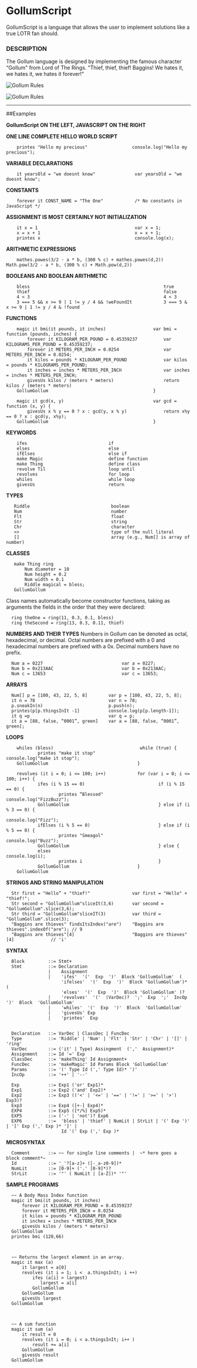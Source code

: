 ﻿# GollumScript

GollumScript is a language that allows the user to implement solutions like a true LOTR fan should.
### DESCRIPTION
The Gollum language is designed by implementing the famous character “Gollum" from Lord of The Rings.  "Thief, thief, thief! Baggins! We hates it, we hates it, we hates it forever!”  


![Gollum Rules](http://my.cs.lmu.edu/~aalzaid1/gollum/talklikegollum.png "Gollum Rules")

![Gollum Rules](http://upload.wikimedia.org/wikipedia/en/e/e0/Gollum.PNG "Gollum Rules")


--------------------------------

##Examples      

**GollumScript ON THE LEFT, JAVASCRIPT ON THE RIGHT**

**ONE LINE COMPLETE HELLO WORLD SCRIPT**

        printes "Hello my precious"                 console.log("Hello my precious");

**VARIABLE DECLARATIONS**

        it yearsOld = "we doesnt know"               var yearsOld = "we doesnt know";

**CONSTANTS**

        forever it CONST_NAME = "The One"            /* No constants in JavaScript */
    
**ASSIGNMENT IS MOST CERTAINLY NOT INITIALIZATION**

        it x = 1                                     var x = 1;
        x = x + 1                                    x = x + 1;
        printes x                                    console.log(x);
**ARITHMETIC EXPRESSIONS**

        mathes.powes(3/2 - a * b, (300 % c) + mathes.powes(d,2))   Math.pow(3/2 - a * b, (300 % c) + Math.pow(d,2))


**BOOLEANS AND BOOLEAN ARITHMETIC**

        bless                                                   true
        thief                                                   false
        4 < 3                                                   4 < 3
        3 === 5 && x >= 9 | 1 != y / 4 && !weFoundIt            3 === 5 & x >= 9 | 1 != y / 4 & !found

**FUNCTIONS**

        magic it bmi(it pounds, it inches)                  var bmi = function (pounds, inches) {
            forever it KILOGRAM_PER_POUND = 0.45359237          var KILOGRAMS_PER_POUND = 0.45359237;
            forever it METERS_PER_INCH = 0.0254                 var METERS_PER_INCH = 0.0254;
            it kilos = pounds * KILOGRAM_PER_POUND              var kilos = pounds * KILOGRAMS_PER_POUND;
            it inches = inches * METERS_PER_INCH                var inches = inches * METERS_PER_INCH;
            givesUs kilos / (meters * meters)                   return kilos / (meters * meters)
        GollumGollum                                        }
                                            	    
        magic it gcd(x, y)                                  var gcd = function (x, y) {
            givesUs x % y == 0 ? x : gcd(y, x % y)              return x%y == 0 ? x : gcd(y, x%y); 
        GollumGollum                                        }       
    
**KEYWORDS**

        ifes                               if 
        elses                              else 
        ifElses                            else if 
        make Magic                         define function
        make Thing                         define class
        revolve Til                        loop until
        revolves                           for loop
        whiles                             while loop
        givesUs                            return

**TYPES**

       Riddle                               boolean 
       Num                                  number
       Flt                                  float
       Str                                  string 
       Chr                                  character
       <>                                   type of the null literal
       []                                   array (e.g., Num[] is array of number)
       
**CLASSES**

       make Thing ring
           Num diameter = 10 
           Num height = 0.2
           Num width = 0.1
           Riddle magical = bless;
       GollumGollum
       
Class names automatically become constructor functions, taking as arguments the fields in the order that they were declared:

      ring theOne = ring(11, 0.3, 0.1, bless)
      ring theSecond = ring(13, 0.3, 0.11, thief)

**NUMBERS AND THEIR TYPES**
Numbers in Gollum can be denoted as octal, hexadecimal, or decimal. Octal numbers are prefixed with a 0 and hexadecimal numbers are prefixed with a 0x. Decimal numbers have no prefix.

      Num a = 0227                              var a = 0227;
      Num b = 0x213AAC                          var b = 0x213AAC;
      Num c = 13653                             var c = 13653;
      
**ARRAYS**

      Num[] p = [100, 43, 22, 5, 8]        var p = [100, 43, 22, 5, 8];
      it n = 78                            var n = 78;
      p.sneakIn(n)                         p.push(n);
      printes(p[p.thingsInIt -1]           console.log(p[p.length-1]);
      it q =p                              var q = p;
      it a = [88, false, “0001”, green]    var a = [88, false, “0001”, green]; 

**LOOPS**

        whiles (bless)                                 while (true) {
                printes "make it stop"                         console.log("make it stop");
        GollumGollum                                  }
        
        revolves (it i = 0; i <= 100; i++)            for (var i = 0; i <= 100; i++) {
                ifes (i % 15 == 0)  	                      if (i % 15 == 0) {
                        printes “Blessed"         		        console.log("FizzBuzz");
                GollumGollum                                  } else if (i % 3 == 0) {
                                                                        console.log("Fizz");
                ifElses (i % 5 == 0)                          } else if (i % 5 == 0) {
                        printes "Smeagol"                                   console.log("Buzz");
                GollumGollum                                  } else {
                elses                                                  console.log(i);
                        printes i                             }
                GollumGollum                          }
        GollumGollum
         
**STRINGS AND STRING MANIPULATION**

      Str first = "Hello” + "thief!"                var first = "Hello" + "thief!"; 
      Str second = "GollumGollum"sliceIt(3,6)       var second = "GollumGollum".slice(3,6);
      Str third = "GollumGollum"sliceIT(3)          var third = "GollumGollum".slice(3);
      "Baggins are thieves" findsItsIndex("are")    "Baggins are thieves".indexOf("are"); // 9  
      "Baggins are thieves"[4]                      "Baggins are thieves"[4]              // 'i'

**SYNTAX**

      Block         ::= Stmt+
      Stmt          ::= Declaration
                    |    Assignment
                    |    'ifes'  '('  Exp  ')'  Block 'GollumGollum'  (  
                         'ifelses'  '('  Exp  ')'  Block 'GollumGollum')*  ( 
                         'elses'  '('  Exp  ')'  Block 'GollumGollum' )?  
                    |    'revolves'  '('  (VarDec)?  ';'  Exp  ';'  IncOp  ')'  Block  'GollumGollum'
                    |    'whiles'  '('  Exp  ')'  Block  'GollumGollum'
                    |    'givesUs' Exp
                    |    'printes'  Exp


      Declaration   ::= VarDec | ClassDec | FuncDec    
      Type          ::= 'Riddle' | 'Num' | 'Flt' | 'Str' | 'Chr' | '[]' | 'ring' 
      VarDec        ::= ('it' | Type) Assingment  (','  Assignment)*
      Assignment    ::= Id '=' Exp
      ClassDec      ::= 'makeThing' Id Assignment+
      FuncDec       ::= 'makeMagic' Id Params Block 'GollumGollum'
      Params        ::= '(' Type Id (',' Type Id)* ')'
      IncOp         ::= '++' | '--'
      
      Exp           ::= Exp1 ('or' Exp1)*
      Exp1          ::= Exp2 ('and' Exp2)*
      Exp2          ::= Exp3 (('<' | '<=' | '==' | '!=' | '>=' | '>') Exp3)?
      Exp3          ::= Exp4 ([+-] Exp4)*
      EXP4          ::= Exp5 ([*/%] Exp5)*
      EXP5          ::= ('-' | 'not')? Exp6
      EXP6          ::=  'bless' | 'thief' | NumLit | StrLit | '(' Exp ')' | '[' Exp (',' Exp )* ']' |
                         Id '(' Exp (',' Exp )* 

      
      
**MICROSYNTAX**

      Comment		::= ~~ for single line comments |  ~* here goes a block comment*~
      Id     		::= '_'?[a-z]+ ([-_a-z0-9])*
      NumLit 		::= [0-9]+ ('.' [0-9]*)?
      StrLit 		::= '"' ( NumLit | [a-Z])* '"'

**SAMPLE PROGRAMS**

      ~~ A Body Mass Index function
      magic it bmi(it pounds, it inches) 
          forever it KILOGRAM_PER_POUND = 0.45359237
          forever it METERS_PER_INCH = 0.0254
          it kilos = pounds * KILOGRAM_PER_POUND
          it inches = inches * METERS_PER_INCH
          givesUs kilos / (meters * meters)
      GollumGollum
      printes bmi (120,66)
      
      
      
      ~~ Returns the largest element in an array.
      magic it max (a) 
          it largest = a[0]
          revolves (it i = 1; i <  a.thingsInIt; i ++) 
              ifes (a[i] > largest) 
                 largest = a[i]
              GollumGollum
          GollumGollum
          givesUs largest
      GollumGollum
      
      
      
      ~~ A sum function
      magic it sum (a) 
          it result = 0
          revolves (it i = 0; i < a.thingsInIt; i++ ) 
              result += a[i]
          GollumGollum
          givesUs result
      GollumGollum
      
